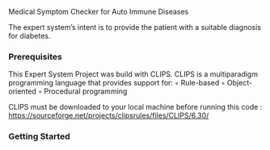 Medical Symptom Checker for Auto Immune Diseases

The expert system’s intent is to provide the patient with a suitable diagnosis for diabetes.  


### Prerequisites

This Expert System Project was build with CLIPS.  CLIPS  is a multiparadigm programming language that
provides support for:
◦ Rule-based
◦ Object-oriented
◦ Procedural programming

CLIPS must be downloaded to your local machine before running this code : https://sourceforge.net/projects/clipsrules/files/CLIPS/6.30/

### Getting Started
